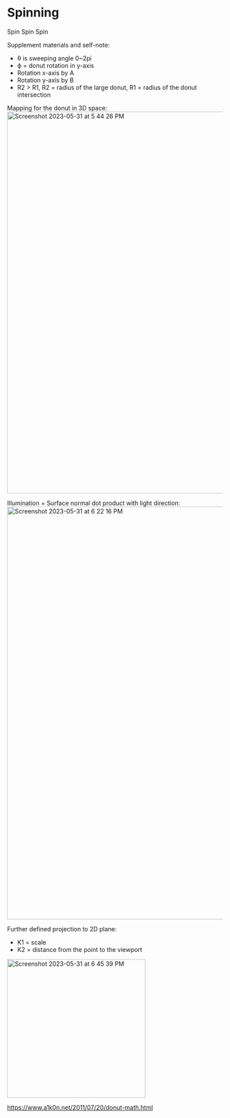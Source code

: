 # Spinning
Spin Spin Spin 

Supplement materials and self-note:
- θ is sweeping angle 0~2pi
- ϕ = donut rotation in y-axis 
- Rotation x-axis by A
- Rotation y-axis by B 
- R2 > R1, R2 = radius of the large donut, R1 = radius of the donut intersection

Mapping for the donut in 3D space: 
<img width="890" alt="Screenshot 2023-05-31 at 5 44 26 PM" src="https://github.com/Saiph1/Spinning/assets/75319087/0bf55631-35b6-4c79-ba04-b12091ad22f1">

Illumination = Surface normal dot product with light direction:
<img width="962" alt="Screenshot 2023-05-31 at 6 22 16 PM" src="https://github.com/Saiph1/Spinning/assets/75319087/298b4a8b-9d1f-4ae2-bd72-20a35e764a09">

Further defined projection to 2D plane:
- K1 = scale
- K2 = distance from the point to the viewport
<img width="323" alt="Screenshot 2023-05-31 at 6 45 39 PM" src="https://github.com/Saiph1/Spinning/assets/75319087/bb252880-8b0e-4da4-b317-084996718eb4">

https://www.a1k0n.net/2011/07/20/donut-math.html
